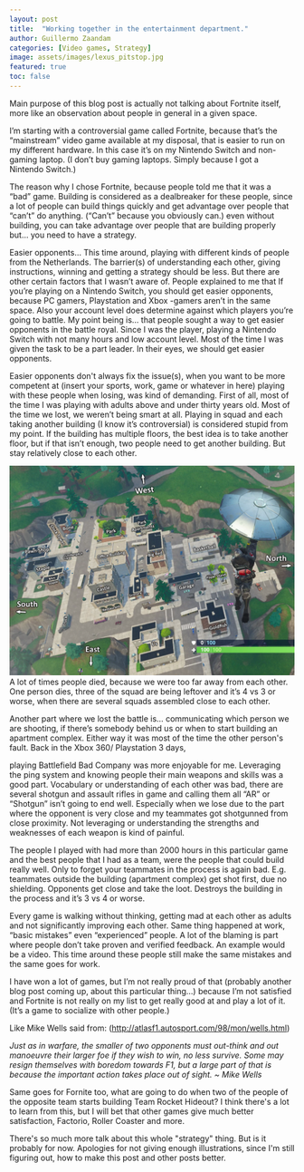 ```yaml
---
layout: post
title:  "Working together in the entertainment department."
author: Guillermo Zaandam
categories: [Video games, Strategy]
image: assets/images/lexus_pitstop.jpg
featured: true
toc: false
---
```



Main purpose of this blog post is actually not talking about Fortnite itself, more like an observation about people in general in a given space.

I’m starting with a controversial game called Fortnite, because that’s the “mainstream” video game available at my disposal, that is easier to run on my different hardware. In this case it’s on my Nintendo Switch and non-gaming laptop. (I don’t buy gaming laptops. Simply because I got a Nintendo Switch.)

The reason why I chose Fortnite, because people told me that it was a “bad” game.
Building is considered as a dealbreaker for these people, since a lot of people can build things quickly and get advantage over people that “can’t” do anything. (“Can’t” because you obviously can.) even without building, you can take advantage over people that are building properly but… you need to have a strategy.

Easier opponents… 
This time around, playing with different kinds of people from the Netherlands. The barrier(s) of understanding each other, giving instructions, winning and getting a strategy should be less. But there are other certain factors that I wasn’t aware of. People explained to me that If you’re playing on a Nintendo Switch, you should get easier opponents, because PC gamers, Playstation and Xbox -gamers aren’t in the same space. Also your account level does determine against which players you’re going to battle. My point being is… that people sought a way to get easier opponents in the battle royal. Since I was the player, playing a Nintendo Switch with not many hours and low account level. Most of the time I was given the task to be a part leader. In their eyes, we should get easier opponents.

Easier opponents don't always fix the issue(s), when you want to be more competent at (insert your sports, work, game or whatever in here) playing with these people when losing, was kind of demanding. First of all, most of the time I was playing with adults above and under thirty years old. Most of the time we lost, we weren’t being smart at all.
Playing in squad and each taking another building (I know it’s controversial) is considered stupid from my point. If the building has multiple floors, the best idea is to take another floor, but if that isn’t enough, two people need to get another building. But stay relatively close to each other.

![image](/assets/images/fortnite_buildings.png)
A lot of times people died, because we were too far away from each other. One person dies, three of the squad are being leftover and it’s 4 vs 3 or worse, when there are several squads assembled close to each other.

Another part where we lost the battle is… communicating which person we are shooting, if there’s somebody behind us or when to start building an apartment complex. Either way it was most of the time the other person's fault. Back in the Xbox 360/ Playstation 3 days, 

playing Battlefield Bad Company was more enjoyable for me. Leveraging the ping system and knowing people their main weapons and skills was a good part.
Vocabulary or understanding of each other was bad, there are several shotgun and assault rifles in game and calling them all “AR” or “Shotgun” isn’t going to end well. Especially when we lose due to the part where the opponent is very close and my teammates got shotgunned from close proximity. Not leveraging or understanding the strengths and weaknesses of each weapon is kind of painful.

The people I played with had more than 2000 hours in this particular game and the best people that I had as a team, were the people that could build really well. Only to forget your teammates in the process is again bad. E.g. teammates outside the building (apartment complex) get shot first, due no shielding. Opponents get close and take the loot. Destroys the building in the process and it’s 3 vs 4 or worse.

Every game is walking without thinking, getting mad at each other as adults and not significantly improving each other. Same thing happened at work, “basic mistakes” even “experienced” people. A lot of the blaming is part where people don’t take proven and verified feedback. An example would be a video.
This time around these people still make the same mistakes and the same goes for work.

I have won a lot of games, but I’m not really proud of that (probably another blog post coming up, about this particular thing…) because I’m not satisfied and Fortnite is not really on my list to get really good at and play a lot of it. (It’s a game to socialize with other people.)

Like Mike Wells said from: (http://atlasf1.autosport.com/98/mon/wells.html)

*Just as in warfare, the smaller of two opponents must out-think and out manoeuvre their larger foe if they wish to win, no less survive.*
*Some may resign themselves with boredom towards F1, but a large part of that is because the important action takes place out of sight. ~ Mike Wells*

Same goes for Fornite too, what are going to do when two of the people of the opposite team starts building Team Rocket Hideout?
I think there's a lot to learn from this, but I will bet that other games give much better satisfaction, Factorio, Roller Coaster and more.

There's so much more talk about this whole "strategy" thing. But is it probably for now. Apologies for not giving enough illustrations, since I'm still figuring out, how to make this post and other posts better.